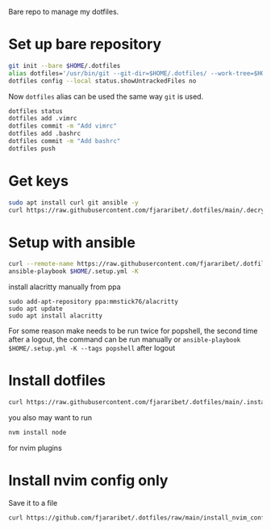 Bare repo to manage my dotfiles.
# Set up bare repository

```bash
git init --bare $HOME/.dotfiles 
alias dotfiles='/usr/bin/git --git-dir=$HOME/.dotfiles/ --work-tree=$HOME'
dotfiles config --local status.showUntrackedFiles no
``` 

Now `dotfiles` alias can be used the same way `git` is used.
```bash
dotfiles status
dotfiles add .vimrc
dotfiles commit -m "Add vimrc"
dotfiles add .bashrc
dotfiles commit -m "Add bashrc"
dotfiles push
```
# Get keys

```bash
sudo apt install curl git ansible -y
curl https://raw.githubusercontent.com/fjararibet/.dotfiles/main/.decrypt_keys.sh | bash
```

# Setup with ansible
```bash
curl --remote-name https://raw.githubusercontent.com/fjararibet/.dotfiles/refs/heads/main/.setup.yml
ansible-playbook $HOME/.setup.yml -K
```
install alacritty manually from ppa
```
sudo add-apt-repository ppa:mmstick76/alacritty
sudo apt update
sudo apt install alacritty
```
For some reason make needs to be run twice for popshell, the second time after a logout, the command can be run manually or ```ansible-playbook $HOME/.setup.yml -K --tags popshell``` after logout

# Install dotfiles
```bash
curl https://raw.githubusercontent.com/fjararibet/.dotfiles/main/.install_dotfiles.sh | bash
```
you also may want to run
```bash
nvm install node
```
for nvim plugins
# Install nvim config only
Save it to a file
```bash
curl https://github.com/fjararibet/.dotfiles/raw/main/install_nvim_conf.sh | bash
```

